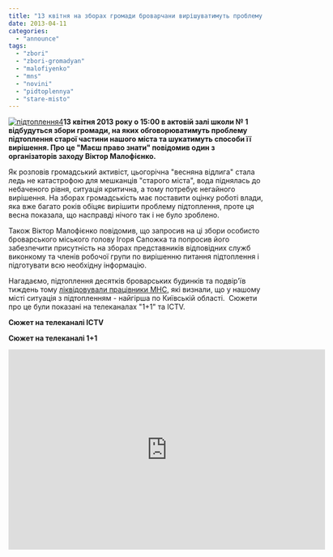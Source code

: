 ```yaml
---
title: "13 квітня на зборах громади броварчани вирішуватимуть проблему підтоплення \"старого міста\""
date: 2013-04-11
categories: 
  - "announce"
tags: 
  - "zbori"
  - "zbori-gromadyan"
  - "malofiyenko"
  - "mns"
  - "novini"
  - "pidtoplennya"
  - "stare-misto"
---
```


[![підтоплення4](https://mpz.brovary.org/wp-content/uploads/2013/04/pidtoplennya4.jpg)](https://mpz.brovary.org/wp-content/uploads/2013/04/pidtoplennya4.jpg)**13 квітня 2013 року о 15:00 в актовій залі школи № 1 відбудуться збори громади, на яких обговорюватимуть проблему підтоплення старої частини нашого міста та шукатимуть способи її вирішення. Про це "Маєш право знати" повідомив один з організаторів заходу Віктор Малофієнко.**

Як розповів громадський активіст, цьогорічна "весняна відлига" стала ледь не катастрофою для мешканців "старого міста", вода піднялась до небаченого рівня, ситуація критична, а тому потребує негайного вирішення. На зборах громадськість має поставити оцінку роботі влади, яка вже багато років обіцяє вирішити проблему підтоплення, проте ця весна показала, що насправді нічого так і не було зроблено.

Також Віктор Малофієнко повідомив, що запросив на ці збори особисто броварського міського голову Ігоря Сапожка та попросив його забезпечити присутність на зборах представників відповідних служб виконкому та членів робочої групи по вирішенню питання підтоплення і підготувати всю необхідну інформацію.

Нагадаємо, підтоплення десятків броварських будинків та подвір'їв тиждень тому [ліквідовували працівники МНС](https://mpz.brovary.org/vchora-pidtopleni-budinki-u-brovarah-ryatuvali-pratsivniki-mchs-video/), які визнали, що у нашому місті ситуація з підтопленням - найгірша по Київській області.  Сюжети про це були показані на телеканалах "1+1" та ICTV.

**Сюжет на телеканалі ICTV**

**Сюжет на телеканалі 1+1**

<iframe src="http://video.bigmir.net/player/398456/" height="395" width="625" frameborder="0"></iframe>
